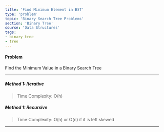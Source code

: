 ```yaml
---
title: 'Find Minimum Element in BST'
type: 'problem'
topic: 'Binary Search Tree Problems'
section: 'Binary Tree'
course: 'Data Structures'
tags:
- binary tree
- tree
---
```

#### Problem
Find the Minimum Value in a Binary Search Tree

---
##### Method 1: Iterative

> Time Complexity: O(h)

##### Method 1: Recursive

> Time Complexity: O(h) or O(n) if it is left skewed


---